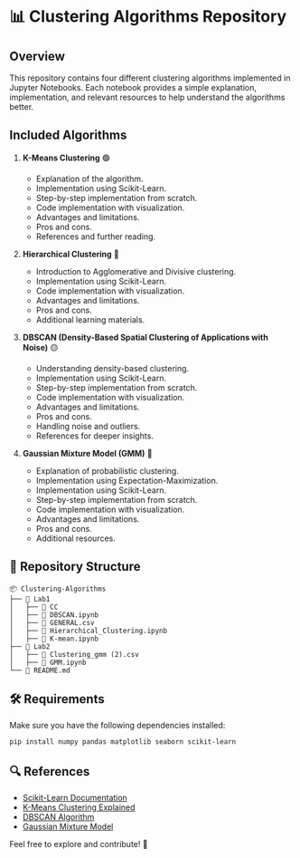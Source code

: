 # 📊 Clustering Algorithms Repository

## Overview
This repository contains four different clustering algorithms implemented in Jupyter Notebooks. Each notebook provides a simple explanation, implementation, and relevant resources to help understand the algorithms better.

## Included Algorithms
1. **K-Means Clustering** 🟢
   - Explanation of the algorithm.
   - Implementation using Scikit-Learn.
   - Step-by-step implementation from scratch.
   - Code implementation with visualization.
   - Advantages and limitations.
   - Pros and cons.
   - References and further reading.

2. **Hierarchical Clustering** 🔵
   - Introduction to Agglomerative and Divisive clustering.
   - Implementation using Scikit-Learn.
   - Code implementation with visualization.
   - Advantages and limitations.
   - Pros and cons.
   - Additional learning materials.

3. **DBSCAN (Density-Based Spatial Clustering of Applications with Noise)** 🟡
   - Understanding density-based clustering.
   - Implementation using Scikit-Learn.
   - Step-by-step implementation from scratch.
   - Code implementation with visualization.
   - Advantages and limitations.
   - Pros and cons.
   - Handling noise and outliers.
   - References for deeper insights.

4. **Gaussian Mixture Model (GMM)** 🔴
   - Explanation of probabilistic clustering.
   - Implementation using Expectation-Maximization.
   - Implementation using Scikit-Learn.
   - Step-by-step implementation from scratch.
   - Code implementation with visualization.
   - Advantages and limitations.
   - Pros and cons.
   - Additional resources.

## 📂 Repository Structure
```
📦 Clustering-Algorithms
├── 📁 Lab1
│   ├── 📄 CC
│   ├── 📄 DBSCAN.ipynb
│   ├── 📄 GENERAL.csv
│   ├── 📄 Hierarchical_Clustering.ipynb
│   ├── 📄 K-mean.ipynb
├── 📁 Lab2
│   ├── 📄 Clustering_gmm (2).csv
│   ├── 📄 GMM.ipynb
└── 📄 README.md
```

## 🛠 Requirements
Make sure you have the following dependencies installed:
```bash
pip install numpy pandas matplotlib seaborn scikit-learn
```

## 🔍 References
- [Scikit-Learn Documentation](https://scikit-learn.org/stable/modules/clustering.html)
- [K-Means Clustering Explained](https://en.wikipedia.org/wiki/K-means_clustering)
- [DBSCAN Algorithm](https://en.wikipedia.org/wiki/DBSCAN)
- [Gaussian Mixture Model](https://en.wikipedia.org/wiki/Mixture_model)

Feel free to explore and contribute! 🚀

